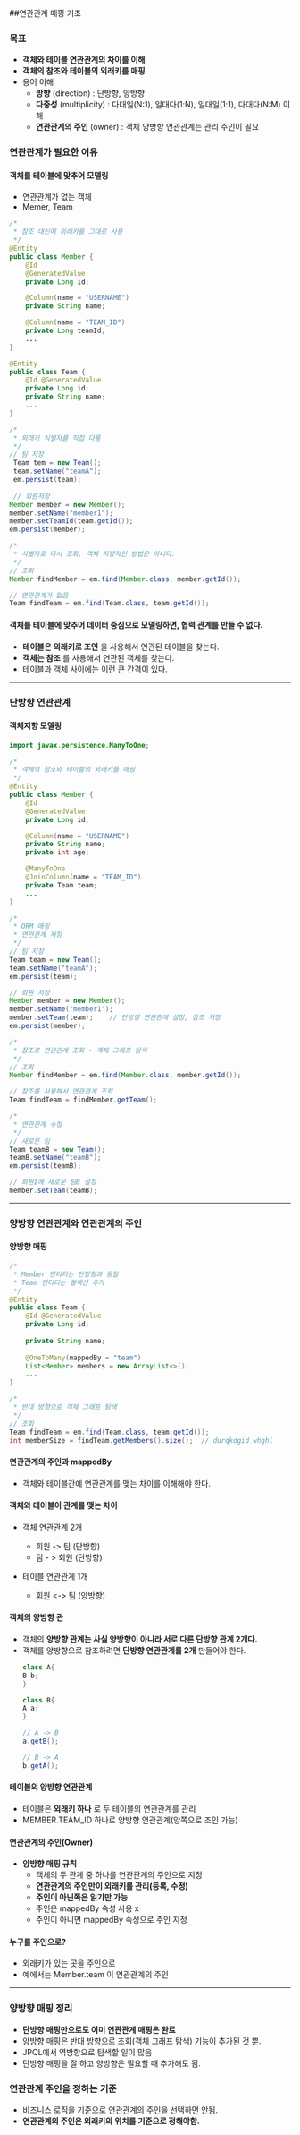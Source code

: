 ##연관관계 매핑 기초

### 목표
- __객체와 테이블 연관관계의 차이를 이해__
- __객체의 참조와 테이블의 외래키를 매핑__
- 용어 이해
    - __방향__ (direction) : 단방향, 양방향
    - __다중성__ (multiplicity) : 다대일(N:1), 일대다(1:N), 일대일(1:1), 다대다(N:M) 이해
    - __연관관계의 주인__ (owner) : 객체 양방향 연관관계는 관리 주인이 필요
    
### 연관관계가 필요한 이유
#### 객체를 테이블에 맞추어 모델링
- 연관관계가 없는 객체
- Memer, Team

```java
/*
 * 참조 대신에 외래키를 그대로 사용       
 */
@Entity
public class Member {
    @Id
    @GeneratedValue
    private Long id;

    @Column(name = "USERNAME")
    private String name;

    @Column(name = "TEAM_ID")
    private Long teamId;
    ...
}

@Entity
public class Team {
    @Id @GeneratedValue
    private Long id;
    private String name;
    ...
}
```
```java
/*
 * 외래키 식별자를 직접 다룸       
 */
// 팀 저장
 Team tem = new Team();
 team.setName("teamA");
 em.persist(team);
 
 // 회원저장
Member member = new Member();
member.setName("member1");
member.setTeamId(team.getId());
em.persist(member);
```
```java
/*
 * 식별자로 다시 조회, 객체 지향적인 방법은 아니다.       
 */
// 조회
Member findMember = em.find(Member.class, member.getId());

// 연관관계가 없음
Team findTeam = em.find(Team.class, team.getId());
```

#### 객체를 테이블에 맞추어 데이터 중심으로 모델링하면, 협력 관계를 만들 수 없다.
- __테이블은 외래키로 조인__ 을 사용해서 연관된 테이블을 찾는다.
- __객체는 참조__ 를 사용해서 연관된 객체를 찾는다.
- 테이블과 객체 사이에는 이런 큰 간격이 있다.

***

### 단방향 연관관계
#### 객체지향 모델링

```java
import javax.persistence.ManyToOne;

/*
 * 객체의 참조와 테이블의 외래키를 매핑
 */
@Entity
public class Member {
    @Id
    @GeneratedValue
    private Long id;

    @Column(name = "USERNAME")
    private String name;
    private int age;

    @ManyToOne
    @JoinColumn(name = "TEAM_ID")
    private Team team;
    ...
}
```
```java
/*
 * ORM 매핑
 * 연관관계 저장
 */
// 팀 저장
Team team = new Team();
team.setName("teamA");
em.persist(team);

// 회원 저장
Member member = new Member();
member.setName("member1");
member.setTeam(team);    // 단방향 연관관계 설정, 참조 저장
em.persist(member);
```
```java
/*
 * 참조로 연관관계 조회 - 객체 그래프 탐색      
 */
// 조회
Member findMember = em.find(Member.class, member.getId());

// 참조를 사용해서 연관관계 조회
Team findTeam = findMember.getTeam();
```
```java
/*
 * 연관관계 수정       
 */
// 새로운 팀
Team teamB = new Team();
teamB.setName("teamB");
em.persist(teamB);

// 회원1에 새로운 팀B 설정
member.setTeam(teamB);
```

***

### 양방향 연관관계와 연관관계의 주인
#### 양방향 매핑
```java
/*
 * Member 엔티티는 단방향과 동일
 * Team 엔티티는 컬렉션 추가
 */
@Entity
public class Team {
    @Id @GeneratedValue
    private Long id;
    
    private String name;
    
    @OneToMany(mappedBy = "team")
    List<Member> members = new ArrayList<>();
    ...
}
```
```java
/*
 * 반대 방향으로 객체 그래프 탐색       
 */
// 조회
Team findTeam = em.find(Team.class, team.getId());
int memberSize = findTeam.getMembers().size();  // durqkdgid whghl
```

#### 연관관계의 주인과 mappedBy
- 객체와 테이블간에 연관관계를 맺는 차이를 이해해야 한다.

#### 객체와 테이블이 관계를 맺는 차이
- 객체 연관관계 2개
    - 회원 -> 팀 (단방향)
    - 팀 - > 회원 (단방향)
    
- 테이블 연관관계 1개
    - 회원 <-> 팀 (양방향)
    
#### 객체의 양방향 관
- 객체의 __양방향 관계는 사실 양방향이 아니라 서로 다른 단방향 관계 2개다.__
- 객체를 양방향으로 참조하려면 __단방향 연관관계를 2개__ 만들어야 한다.
    ```java
  class A{
    B b;
  }
  
  class B{
    A a;
  }
    ```
  ```java
  // A -> B
  a.getB();
  
  // B -> A
  b.getA();
  ```
  
#### 테이블의 양방향 연관관계
- 테이블은 __외래키 하나__ 로 두 테이블의 연관관계를 관리
- MEMBER.TEAM_ID 하나로 양방향 연관관계(양쪽으로 조인 가능)

#### 연관관계의 주인(Owner)
- __양방향 매핑 규칙__
    - 객체의 두 관계 중 하나를 연관관계의 주인으로 지정
    - __연관관계의 주인만이 외래키를 관리(등록, 수정)__
    - __주인이 아닌쪽은 읽기만 가능__
    - 주인은 mappedBy 속성 사용 x
    - 주인이 아니면 mappedBy 속성으로 주인 지정
    
#### 누구를 주인으로?
- 외래키가 있는 곳을 주인으로
- 예에서는 Member.team 이 연관관계의 주인

***

### 양방향 매핑 정리
- __단방향 매핑만으로도 이미 연관관계 매핑은 완료__
- 양방향 매핑은 반대 방향으로 조회(객체 그래프 탐색) 기능이 추가된 것 뿐.
- JPQL에서 역방향으로 탐색할 일이 많음
- 단방향 매핑을 잘 하고 양방향은 필요할 때 추가해도 됨.

### 연관관계 주인을 정하는 기준
- 비즈니스 로직을 기준으로 연관관계의 주인을 선택하면 안됨.
- __연관관계의 주인은 외래키의 위치를 기준으로 정해야함.__